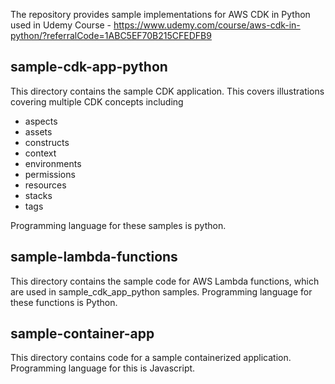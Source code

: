 The repository provides sample implementations for AWS CDK in Python used in Udemy Course - https://www.udemy.com/course/aws-cdk-in-python/?referralCode=1ABC5EF70B215CFEDFB9

## sample-cdk-app-python
This directory contains the sample CDK application. This covers illustrations covering multiple CDK concepts including 
- aspects
- assets
- constructs
- context
- environments
- permissions
- resources
- stacks
- tags

Programming language for these samples is python. 

## sample-lambda-functions
This directory contains the sample code for AWS Lambda functions, which are used in sample_cdk_app_python samples. Programming language for these functions is Python. 

## sample-container-app
This directory contains code for a sample containerized application. Programming language for this is Javascript. 
